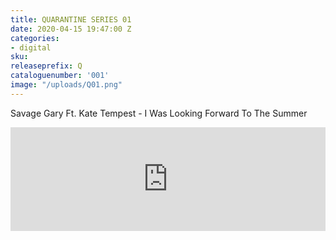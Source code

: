 ```yaml
---
title: QUARANTINE SERIES 01
date: 2020-04-15 19:47:00 Z
categories:
- digital
sku: 
releaseprefix: Q
cataloguenumber: '001'
image: "/uploads/Q01.png"
---
```


 Savage Gary Ft. Kate Tempest - I Was Looking Forward To The Summer

<iframe width="100%" height="166" scrolling="no" frameborder="no" allow="autoplay" src="https://w.soundcloud.com/player/?url=https%3A//api.soundcloud.com/tracks/778504705&color=%23f0cb09&auto_play=false&hide_related=false&show_comments=true&show_user=true&show_reposts=false&show_teaser=true"></iframe>